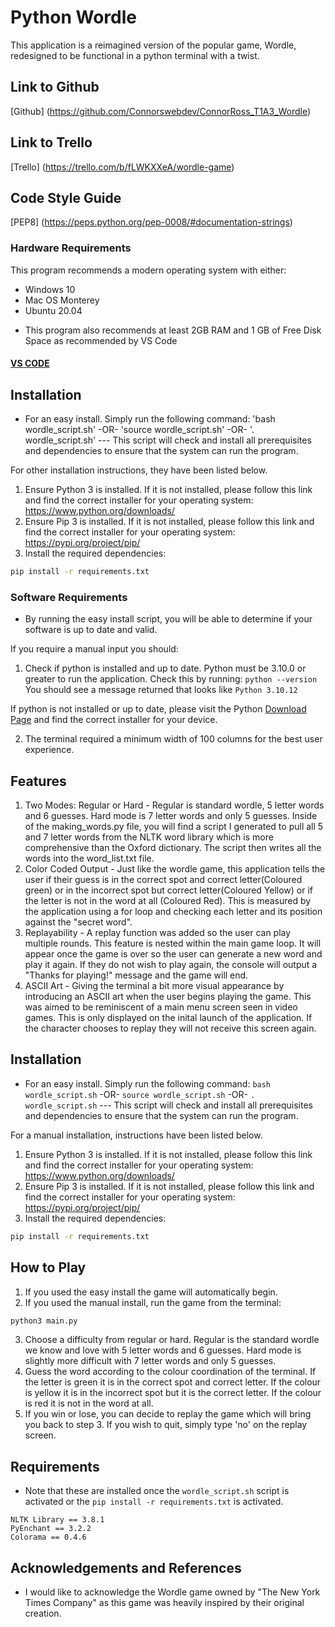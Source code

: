 # Python Wordle

This application is a reimagined version of the popular game, Wordle, redesigned to be functional in a python terminal with a twist.

## Link to Github ##

[Github] (https://github.com/Connorswebdev/ConnorRoss_T1A3_Wordle)

## Link to Trello ##

[Trello] (https://trello.com/b/fLWKXXeA/wordle-game)

## Code Style Guide ##

[PEP8] (https://peps.python.org/pep-0008/#documentation-strings)

### Hardware Requirements
This program recommends a modern operating system with either:
* Windows 10
* Mac OS Monterey
* Ubuntu 20.04
- This program also recommends at least 2GB RAM and 1 GB of Free Disk Space as recommended by VS Code

#### [VS CODE](https://vscode-docs.readthedocs.io/en/latest/supporting/requirements/#:~:text=VS%20Code%20is%20lightweight%20and,1%20GB%20of%20RAM)

## Installation

* For an easy install. Simply run the following command: 'bash wordle_script.sh' -OR- 'source wordle_script.sh' -OR- '. wordle_script.sh' --- This script will check and install all prerequisites and dependencies to ensure that the system can run the program.

For other installation instructions, they have been listed below.

1. Ensure Python 3 is installed. If it is not installed, please follow this link and find the correct installer for your operating system: https://www.python.org/downloads/
2. Ensure Pip 3 is installed. If it is not installed, please follow this link and find the correct installer for your operating system: https://pypi.org/project/pip/
3. Install the required dependencies:
```bash
pip install -r requirements.txt
```

### Software Requirements

* By running the easy install script, you will be able to determine if your software is up to date and valid.

If you require a manual input you should:
1. Check if python is installed and up to date. Python must be 3.10.0 or greater to run the application. Check this by running:
```python --version```
You should see a message returned that looks like ```Python 3.10.12```

If python is not installed or up to date, please visit the Python [Download Page](https://www.python.org/downloads/) and find the correct installer for your device.

2. The terminal required a minimum width of 100 columns for the best user experience.

## Features

1. Two Modes: Regular or Hard - Regular is standard wordle, 5 letter words and 6 guesses. Hard mode is 7 letter words and only 5 guesses. Inside of the making_words.py file, you will find a script I generated to pull all 5 and 7 letter words from the NLTK word library which is more comprehensive than the Oxford dictionary. The script then writes all the words into the word_list.txt file.
2. Color Coded Output - Just like the wordle game, this application tells the user if their guess is in the correct spot and correct letter(Coloured green) or in the incorrect spot but correct letter(Coloured Yellow) or if the letter is not in the word at all (Coloured Red). This is measured by the application using a for loop and checking each letter and its position against the "secret word".
3. Replayability - A replay function was added so the user can play multiple rounds. This feature is nested within the main game loop. It will appear once the game is over so the user can generate a new word and play it again. If they do not wish to play again, the console will output a "Thanks for playing!" message and the game will end.
4. ASCII Art - Giving the terminal a bit more visual appearance by introducing an ASCII art when the user begins playing the game. This was aimed to be reminiscent of a main menu screen seen in video games. This is only displayed on the inital launch of the application. If the character chooses to replay they will not receive this screen again.

## Installation

* For an easy install. Simply run the following command: ```bash wordle_script.sh``` -OR- ```source wordle_script.sh``` -OR- ```. wordle_script.sh``` --- This script will check and install all prerequisites and dependencies to ensure that the system can run the program.

For a manual installation, instructions have been listed below.

1. Ensure Python 3 is installed. If it is not installed, please follow this link and find the correct installer for your operating system: https://www.python.org/downloads/
2. Ensure Pip 3 is installed. If it is not installed, please follow this link and find the correct installer for your operating system: https://pypi.org/project/pip/
3. Install the required dependencies:
```bash
pip install -r requirements.txt
```

## How to Play

1. If you used the easy install the game will automatically begin. 
2. If you used the manual install, run the game from the terminal:
```bash
python3 main.py
```
3. Choose a difficulty from regular or hard. Regular is the standard wordle we know and love with 5 letter words and 6 guesses. Hard mode is slightly more difficult with 7 letter words and only 5 guesses.
4. Guess the word according to the colour coordination of the terminal. If the letter is green it is in the correct spot and correct letter. If the colour is yellow it is in the incorrect spot but it is the correct letter. If the colour is red it is not in the word at all.
5. If you win or lose, you can decide to replay the game which will bring you back to step 3. If you wish to quit, simply type 'no' on the replay screen.

## Requirements

* Note that these are installed once the ```wordle_script.sh``` script is activated or the ```pip install -r requirements.txt``` is activated.

```
NLTK Library == 3.8.1
PyEnchant == 3.2.2
Colorama == 0.4.6
```

## Acknowledgements and References

* I would like to acknowledge the Wordle game owned by "The New York Times Company" as this game was heavily inspired by their original creation.

